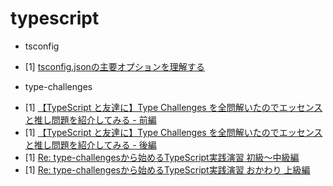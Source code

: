 # typescript

* tsconfig
- [1] [tsconfig.jsonの主要オプションを理解する](https://qiita.com/ryokkkke/items/390647a7c26933940470)


* type-challenges
- [1] [【TypeScript と友達に】Type Challenges を全問解いたのでエッセンスと推し問題を紹介してみる - 前編](https://zenn.dev/kakekakemiya/articles/2d7a3384a5faf0)
- [1] [【TypeScript と友達に】Type Challenges を全問解いたのでエッセンスと推し問題を紹介してみる - 後編](https://zenn.dev/kakekakemiya/articles/6ea6b327aec9ea)
- [1] [Re: type-challengesから始めるTypeScript実践演習 初級〜中級編](https://zenn.dev/yskn_sid25/books/type-challenges)
- [1] [Re: type-challengesから始めるTypeScript実践演習 おかわり 上級編](https://zenn.dev/yskn_sid25/books/type-challenges-hard)